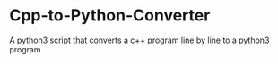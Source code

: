 # Cpp-to-Python-Converter
A python3 script that converts a c++ program line by line to a python3 program
